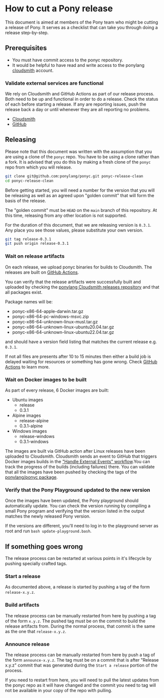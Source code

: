 # How to cut a Pony release

This document is aimed at members of the Pony team who might be cutting a release of Pony. It serves as a checklist that can take you through doing a release step-by-step.

## Prerequisites

* You must have commit access to the ponyc repository.
* It would be helpful to have read and write access to the ponylang [cloudsmith](https://cloudsmith.io/) account.

### Validate external services are functional

We rely on Cloudsmith and GitHub Actions as part of our release process. Both need to be up and functional in order to do a release. Check the status of each before starting a release. If any are reporting issues, push the release back a day or until whenever they are all reporting no problems.

* [Cloudsmith](https://status.cloudsmith.io/)
* [GitHub](https://www.githubstatus.com/)

## Releasing

Please note that this document was written with the assumption that you are using a clone of the `ponyc` repo. You have to be using a clone rather than a fork. It is advised that you do this by making a fresh clone of the `ponyc` repo from which you will release.

```bash
git clone git@github.com:ponylang/ponyc.git ponyc-release-clean
cd ponyc-release-clean
```

Before getting started, you will need a number for the version that you will be releasing as well as an agreed upon "golden commit" that will form the basis of the release.

The "golden commit" must be `HEAD` on the `main` branch of this repository. At this time, releasing from any other location is not supported.

For the duration of this document, that we are releasing version is `0.3.1`. Any place you see those values, please substitute your own version.

```bash
git tag release-0.3.1
git push origin release-0.3.1
```

### Wait on release artifacts

On each release, we upload ponyc binaries for builds to Cloudsmith. The releases are built on [GitHub Actions](https://github.com/ponylang/ponyc/actions/workflows/release.yml).

You can verify that the release artifacts were successfully built and uploaded by checking the [ponylang Cloudsmith releases repository](https://cloudsmith.io/~ponylang/repos/releases/packages/) and that all packages exist.

Package names will be:

* ponyc-x86-64-apple-darwin.tar.gz
* ponyc-x86-64-pc-windows-msvc.zip
* ponyc-x86-64-unknown-linux-musl.tar.gz
* ponyc-x86-64-unknown-linux-ubuntu20.04.tar.gz
* ponyc-x86-64-unknown-linux-ubuntu22.04.tar.gz

and should have a version field listing that matches the current release e.g. `0.3.1`.

If not all files are presents after 10 to 15 minutes then either a build job is delayed waiting for resources or something has gone wrong. Check [GitHub Actions](https://github.com/ponylang/ponyc/actions/workflows/release.yml) to learn more.

### Wait on Docker images to be built

As part of every release, 6 Docker images are built:

* Ubuntu images
  * release
  * 0.3.1
* Alpine images
  * release-alpine
  * 0.3.1-alpine
* Windows images
  * release-windows
  * 0.3.1-windows

The images are built via GitHub action after Linux releases have been uploaded to Cloudsmith. Cloudsmith sends an event to GitHub that triggers Docker images builds in the ["Handle External Events" workflow](https://github.com/ponylang/ponyc/actions?query=workflow%3A%22Handle+external+events%22).You can track the progress of the builds (including failures) there. You can validate that all the images have been pushed by checking the tags of the [ponylang/ponyc package](https://github.com/ponylang/ponyc/pkgs/container/ponyc).

### Verify that the Pony Playground updated to the new version

Once the images have been updated, the Pony playground should automatically update. You can check the version running by compiling a small Pony program and verifying that the version listed in the output matches the newly released Pony version.

If the versions are different, you'll need to log in to the playground server as root and run `bash update-playground.bash`.

## If something goes wrong

The release process can be restarted at various points in it's lifecycle by pushing specially crafted tags.

### Start a release

As documented above, a release is started by pushing a tag of the form `release-x.y.z`.

### Build artifacts

The release process can be manually restarted from here by pushing a tag of the form `x.y.z`. The pushed tag must be on the commit to build the release artifacts from. During the normal process, that commit is the same as the one that `release-x.y.z`.

### Announce release

The release process can be manually restarted from here by push a tag of the form `announce-x.y.z`. The tag must be on a commit that is after "Release x.y.z" commit that was generated during the `Start a release` portion of the process.

If you need to restart from here, you will need to pull the latest updates from the ponyc repo as it will have changed and the commit you need to tag will not be available in your copy of the repo with pulling.

